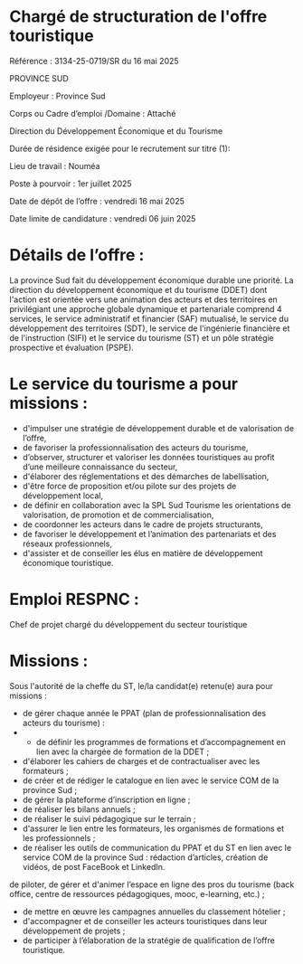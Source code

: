 # Chargé de structuration de l'offre touristique

Référence : 3134-25-0719/SR du 16 mai 2025

PROVINCE SUD

Employeur : Province Sud

Corps ou Cadre d’emploi /Domaine : Attaché

Direction du Développement Économique et du Tourisme

Durée de résidence exigée pour le recrutement sur titre (1):

Lieu de travail : Nouméa

Poste à pourvoir : 1er juillet 2025

Date de dépôt de l’offre : vendredi 16 mai 2025

Date limite de candidature : vendredi 06 juin 2025

# Détails de l’offre :

La province Sud fait du développement économique durable une priorité. La direction du développement économique et du tourisme (DDET) dont l'action est orientée vers une animation des acteurs et des territoires en privilégiant une approche globale dynamique et partenariale comprend 4 services, le service administratif et financier (SAF) mutualisé, le service du développement des territoires (SDT), le service de l'ingénierie financière et de l'instruction (SIFI) et le service du tourisme (ST) et un pôle stratégie prospective et évaluation (PSPE).

# Le service du tourisme a pour missions :

- d'impulser une stratégie de développement durable et de valorisation de l’offre,
- de favoriser la professionnalisation des acteurs du tourisme,
- d’observer, structurer et valoriser les données touristiques au profit d’une meilleure connaissance du secteur,
- d'élaborer des réglementations et des démarches de labellisation,
- d'être force de proposition et/ou pilote sur des projets de développement local,
- de définir en collaboration avec la SPL Sud Tourisme les orientations de valorisation, de promotion et de commercialisation,
- de coordonner les acteurs dans le cadre de projets structurants,
- de favoriser le développement et l’animation des partenariats et des réseaux professionnels,
- d'assister et de conseiller les élus en matière de développement économique touristique.

# Emploi RESPNC :

Chef de projet chargé du développement du secteur touristique

# Missions :

Sous l'autorité de la cheffe du ST, le/la candidat(e) retenu(e) aura pour missions :

- de gérer chaque année le PPAT (plan de professionnalisation des acteurs du tourisme) :
- - de définir les programmes de formations et d’accompagnement en lien avec la chargée de formation de la DDET ;
- d'élaborer les cahiers de charges et de contractualiser avec les formateurs ;
- de créer et de rédiger le catalogue en lien avec le service COM de la province Sud ;
- de gérer la plateforme d’inscription en ligne ;
- de réaliser les bilans annuels ;
- de réaliser le suivi pédagogique sur le terrain ;
- d'assurer le lien entre les formateurs, les organismes de formations et les professionnels ;
- de réaliser les outils de communication du PPAT et du ST en lien avec le service COM de la province Sud : rédaction d’articles, création de vidéos, de post FaceBook et LinkedIn.

de piloter, de gérer et d'animer l’espace en ligne des pros du tourisme (back office, centre de ressources pédagogiques, mooc, e-learning, etc.) ;
- de mettre en œuvre les campagnes annuelles du classement hôtelier ;
- d'accompagner et de conseiller les acteurs touristiques dans leur développement de projets ;
- de participer à l’élaboration de la stratégie de qualification de l’offre touristique.